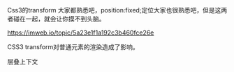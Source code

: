 Css3的transform 大家都熟悉吧，position:fixed;定位大家也很熟悉吧，但是这两者碰在一起，就会让你摸不到头脑。

https://imweb.io/topic/5a23e1f1a192c3b460fce26e

CSS3 transform对普通元素的渲染造成了影响。

层叠上下文

